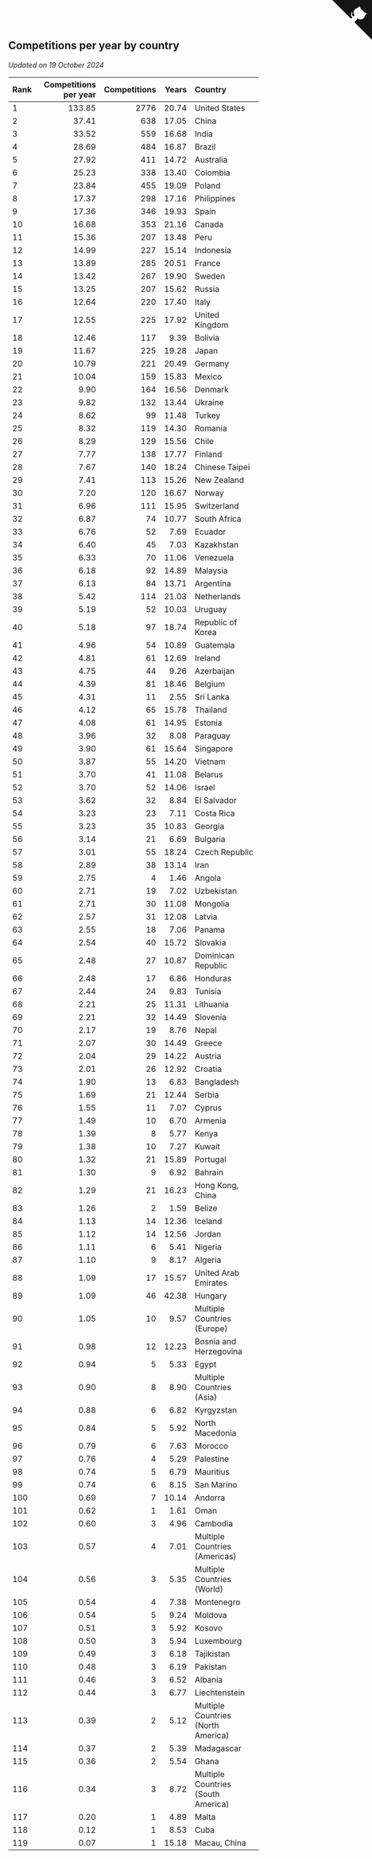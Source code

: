 ## Competitions per year by country

*Updated on 19 October 2024*

| Rank | Competitions per year | Competitions | Years | Country |
| :--- | ---: | ---: | ---: | :--- |
| 1 | 133.85 | 2776 | 20.74 | United States |
| 2 | 37.41 | 638 | 17.05 | China |
| 3 | 33.52 | 559 | 16.68 | India |
| 4 | 28.69 | 484 | 16.87 | Brazil |
| 5 | 27.92 | 411 | 14.72 | Australia |
| 6 | 25.23 | 338 | 13.40 | Colombia |
| 7 | 23.84 | 455 | 19.09 | Poland |
| 8 | 17.37 | 298 | 17.16 | Philippines |
| 9 | 17.36 | 346 | 19.93 | Spain |
| 10 | 16.68 | 353 | 21.16 | Canada |
| 11 | 15.36 | 207 | 13.48 | Peru |
| 12 | 14.99 | 227 | 15.14 | Indonesia |
| 13 | 13.89 | 285 | 20.51 | France |
| 14 | 13.42 | 267 | 19.90 | Sweden |
| 15 | 13.25 | 207 | 15.62 | Russia |
| 16 | 12.64 | 220 | 17.40 | Italy |
| 17 | 12.55 | 225 | 17.92 | United Kingdom |
| 18 | 12.46 | 117 | 9.39 | Bolivia |
| 19 | 11.67 | 225 | 19.28 | Japan |
| 20 | 10.79 | 221 | 20.49 | Germany |
| 21 | 10.04 | 159 | 15.83 | Mexico |
| 22 | 9.90 | 164 | 16.56 | Denmark |
| 23 | 9.82 | 132 | 13.44 | Ukraine |
| 24 | 8.62 | 99 | 11.48 | Turkey |
| 25 | 8.32 | 119 | 14.30 | Romania |
| 26 | 8.29 | 129 | 15.56 | Chile |
| 27 | 7.77 | 138 | 17.77 | Finland |
| 28 | 7.67 | 140 | 18.24 | Chinese Taipei |
| 29 | 7.41 | 113 | 15.26 | New Zealand |
| 30 | 7.20 | 120 | 16.67 | Norway |
| 31 | 6.96 | 111 | 15.95 | Switzerland |
| 32 | 6.87 | 74 | 10.77 | South Africa |
| 33 | 6.76 | 52 | 7.69 | Ecuador |
| 34 | 6.40 | 45 | 7.03 | Kazakhstan |
| 35 | 6.33 | 70 | 11.06 | Venezuela |
| 36 | 6.18 | 92 | 14.89 | Malaysia |
| 37 | 6.13 | 84 | 13.71 | Argentina |
| 38 | 5.42 | 114 | 21.03 | Netherlands |
| 39 | 5.19 | 52 | 10.03 | Uruguay |
| 40 | 5.18 | 97 | 18.74 | Republic of Korea |
| 41 | 4.96 | 54 | 10.89 | Guatemala |
| 42 | 4.81 | 61 | 12.69 | Ireland |
| 43 | 4.75 | 44 | 9.26 | Azerbaijan |
| 44 | 4.39 | 81 | 18.46 | Belgium |
| 45 | 4.31 | 11 | 2.55 | Sri Lanka |
| 46 | 4.12 | 65 | 15.78 | Thailand |
| 47 | 4.08 | 61 | 14.95 | Estonia |
| 48 | 3.96 | 32 | 8.08 | Paraguay |
| 49 | 3.90 | 61 | 15.64 | Singapore |
| 50 | 3.87 | 55 | 14.20 | Vietnam |
| 51 | 3.70 | 41 | 11.08 | Belarus |
| 52 | 3.70 | 52 | 14.06 | Israel |
| 53 | 3.62 | 32 | 8.84 | El Salvador |
| 54 | 3.23 | 23 | 7.11 | Costa Rica |
| 55 | 3.23 | 35 | 10.83 | Georgia |
| 56 | 3.14 | 21 | 6.69 | Bulgaria |
| 57 | 3.01 | 55 | 18.24 | Czech Republic |
| 58 | 2.89 | 38 | 13.14 | Iran |
| 59 | 2.75 | 4 | 1.46 | Angola |
| 60 | 2.71 | 19 | 7.02 | Uzbekistan |
| 61 | 2.71 | 30 | 11.08 | Mongolia |
| 62 | 2.57 | 31 | 12.08 | Latvia |
| 63 | 2.55 | 18 | 7.06 | Panama |
| 64 | 2.54 | 40 | 15.72 | Slovakia |
| 65 | 2.48 | 27 | 10.87 | Dominican Republic |
| 66 | 2.48 | 17 | 6.86 | Honduras |
| 67 | 2.44 | 24 | 9.83 | Tunisia |
| 68 | 2.21 | 25 | 11.31 | Lithuania |
| 69 | 2.21 | 32 | 14.49 | Slovenia |
| 70 | 2.17 | 19 | 8.76 | Nepal |
| 71 | 2.07 | 30 | 14.49 | Greece |
| 72 | 2.04 | 29 | 14.22 | Austria |
| 73 | 2.01 | 26 | 12.92 | Croatia |
| 74 | 1.90 | 13 | 6.83 | Bangladesh |
| 75 | 1.69 | 21 | 12.44 | Serbia |
| 76 | 1.55 | 11 | 7.07 | Cyprus |
| 77 | 1.49 | 10 | 6.70 | Armenia |
| 78 | 1.39 | 8 | 5.77 | Kenya |
| 79 | 1.38 | 10 | 7.27 | Kuwait |
| 80 | 1.32 | 21 | 15.89 | Portugal |
| 81 | 1.30 | 9 | 6.92 | Bahrain |
| 82 | 1.29 | 21 | 16.23 | Hong Kong, China |
| 83 | 1.26 | 2 | 1.59 | Belize |
| 84 | 1.13 | 14 | 12.36 | Iceland |
| 85 | 1.12 | 14 | 12.56 | Jordan |
| 86 | 1.11 | 6 | 5.41 | Nigeria |
| 87 | 1.10 | 9 | 8.17 | Algeria |
| 88 | 1.09 | 17 | 15.57 | United Arab Emirates |
| 89 | 1.09 | 46 | 42.38 | Hungary |
| 90 | 1.05 | 10 | 9.57 | Multiple Countries (Europe) |
| 91 | 0.98 | 12 | 12.23 | Bosnia and Herzegovina |
| 92 | 0.94 | 5 | 5.33 | Egypt |
| 93 | 0.90 | 8 | 8.90 | Multiple Countries (Asia) |
| 94 | 0.88 | 6 | 6.82 | Kyrgyzstan |
| 95 | 0.84 | 5 | 5.92 | North Macedonia |
| 96 | 0.79 | 6 | 7.63 | Morocco |
| 97 | 0.76 | 4 | 5.29 | Palestine |
| 98 | 0.74 | 5 | 6.79 | Mauritius |
| 99 | 0.74 | 6 | 8.15 | San Marino |
| 100 | 0.69 | 7 | 10.14 | Andorra |
| 101 | 0.62 | 1 | 1.61 | Oman |
| 102 | 0.60 | 3 | 4.96 | Cambodia |
| 103 | 0.57 | 4 | 7.01 | Multiple Countries (Americas) |
| 104 | 0.56 | 3 | 5.35 | Multiple Countries (World) |
| 105 | 0.54 | 4 | 7.38 | Montenegro |
| 106 | 0.54 | 5 | 9.24 | Moldova |
| 107 | 0.51 | 3 | 5.92 | Kosovo |
| 108 | 0.50 | 3 | 5.94 | Luxembourg |
| 109 | 0.49 | 3 | 6.18 | Tajikistan |
| 110 | 0.48 | 3 | 6.19 | Pakistan |
| 111 | 0.46 | 3 | 6.52 | Albania |
| 112 | 0.44 | 3 | 6.77 | Liechtenstein |
| 113 | 0.39 | 2 | 5.12 | Multiple Countries (North America) |
| 114 | 0.37 | 2 | 5.39 | Madagascar |
| 115 | 0.36 | 2 | 5.54 | Ghana |
| 116 | 0.34 | 3 | 8.72 | Multiple Countries (South America) |
| 117 | 0.20 | 1 | 4.89 | Malta |
| 118 | 0.12 | 1 | 8.53 | Cuba |
| 119 | 0.07 | 1 | 15.18 | Macau, China |


<a href="https://github.com/JustinTimeCuber/wca_statistics" class="github-corner" aria-label="View source on Github"><svg width="80" height="80" viewBox="0 0 250 250" style="fill:#151513; color:#fff; position: absolute; top: 0; border: 0; right: 0;" aria-hidden="true"><path d="M0,0 L115,115 L130,115 L142,142 L250,250 L250,0 Z"></path><path d="M128.3,109.0 C113.8,99.7 119.0,89.6 119.0,89.6 C122.0,82.7 120.5,78.6 120.5,78.6 C119.2,72.0 123.4,76.3 123.4,76.3 C127.3,80.9 125.5,87.3 125.5,87.3 C122.9,97.6 130.6,101.9 134.4,103.2" fill="currentColor" style="transform-origin: 130px 106px;" class="octo-arm"></path><path d="M115.0,115.0 C114.9,115.1 118.7,116.5 119.8,115.4 L133.7,101.6 C136.9,99.2 139.9,98.4 142.2,98.6 C133.8,88.0 127.5,74.4 143.8,58.0 C148.5,53.4 154.0,51.2 159.7,51.0 C160.3,49.4 163.2,43.6 171.4,40.1 C171.4,40.1 176.1,42.5 178.8,56.2 C183.1,58.6 187.2,61.8 190.9,65.4 C194.5,69.0 197.7,73.2 200.1,77.6 C213.8,80.2 216.3,84.9 216.3,84.9 C212.7,93.1 206.9,96.0 205.4,96.6 C205.1,102.4 203.0,107.8 198.3,112.5 C181.9,128.9 168.3,122.5 157.7,114.1 C157.9,116.9 156.7,120.9 152.7,124.9 L141.0,136.5 C139.8,137.7 141.6,141.9 141.8,141.8 Z" fill="currentColor" class="octo-body"></path></svg></a><style>.github-corner:hover .octo-arm{animation:octocat-wave 560ms ease-in-out}@keyframes octocat-wave{0%,100%{transform:rotate(0)}20%,60%{transform:rotate(-25deg)}40%,80%{transform:rotate(10deg)}}@media (max-width:500px){.github-corner:hover .octo-arm{animation:none}.github-corner .octo-arm{animation:octocat-wave 560ms ease-in-out}}</style>
